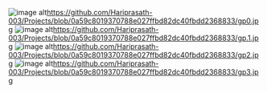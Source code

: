 ![image alt](image_url)https://github.com/Hariprasath-003/Projects/blob/0a59c8019370788e027ffbd82dc40fbdd2368833/gp0.jpg
![image alt](image_url)https://github.com/Hariprasath-003/Projects/blob/0a59c8019370788e027ffbd82dc40fbdd2368833/gp.1.jpg
![image alt](image_url)https://github.com/Hariprasath-003/Projects/blob/0a59c8019370788e027ffbd82dc40fbdd2368833/gp2.jpg
![image alt](image_url)https://github.com/Hariprasath-003/Projects/blob/0a59c8019370788e027ffbd82dc40fbdd2368833/gp3.jpg
